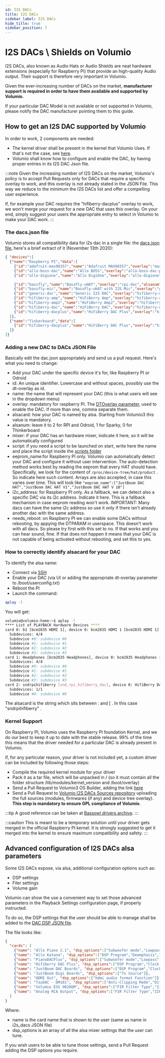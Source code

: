 ```yaml
---
id: I2S DACs
title: I2S DACs
sidebar_label: I2S DACs
hide_title: true
sidebar_position: 7
---
```


# I2S DACs \ Shields on Volumio

I2S DACs, also known as Audio Hats or Audio Shields are neat hardware extensions (especially for Raspberry PI) that provide an high-quality Audio output. Their support is therefore
very important in Volumio.

Given the ever-increasing number of DACs on the market, **manufacturer support is required in order to have them available and supported by Volumio.**

If your particular DAC Model is not available or not supported in Volumio, please notify the DAC manufacturer pointing them to this guide.

## How to get an I2S DAC supported by Volumio

In order to work, 2 components are needed:

* The kernel driver shall be present in the kernel that Volumio Uses. If that's not the case, see [here](#kernel-support).
* Volumio shall know how to configure and enable the DAC, by having proper entries in its I2S DAC Json file.

:::note
Given the increasing number of I2S DACs on the market, Volumio's policy is to accept Pull Requests only for DACs that require a specific overlay to work, and this overlay is not already stated in the JSON File. This way we reduce to the minimum the I2S DACs list and offer a compelling user experience.

If, for example your DAC requires the "hifiberry-dacplus" overlay to work, we won't merge your request for a new DAC that uses this overlay. On your end, simply suggest your users the appropriate entry to select in Volumio to make your DAC work.
:::

### The dacs.json file

Volumio stores all compatibility data for i2s dac in a single file: the  [dacs.json file](https://github.com/volumio/volumio3-backend/blob/master/app/plugins/system_controller/i2s_dacs/dacs.json),
here's a brief extract of it (November 13th 2020):

```json
{ "devices":[
  {"name":"Raspberry PI","data":[
    {"id":"adafruit-max98357","name":"Adafruit MAX98357","overlay":"max98357a","alsanum":"2","alsacard":"MAX98357A","mixer":"","modules":"","script":"","needsreboot":"yes"},
    {"id":"allo-boss-dac","name":"Allo BOSS","overlay":"allo-boss-dac-pcm512x-audio","alsanum":"2","alsacard":"BossDAC","mixer":"Digital","modules":"","script":"","needsreboot":"yes"},
    {"id":"allo-digione","name":"Allo DigiOne","overlay":"allo-digione","alsanum":"2","alsacard":"sndallodigione","mixer":"","modules":"","script":"","needsreboot":"yes"},

    {"id":"bassfly","name":"BassFly-uHAT","overlay":"rpi-dac","alsanum":"2","alsacard":"sndrpirpidac","mixer":"","modules":"","script":"bassfly-init.sh","needsreboot":"yes"},
    {"id":"bassfly-mic","name":"BassFly-uHAT with I2S Mic","overlay":"googlevoicehat-soundcard","alsanum":"2","alsacard":"sndrpigooglevoi","mixer":"","modules":"","script":"bassfly-init.sh","needsreboot":"yes"},
    {"id":"generic-dac","name":"Generic I2S DAC","overlay":"hifiberry-dac","alsanum":"2","alsacard":"sndrpihifiberry","mixer":"","modules":"","script":"","needsreboot":"yes"},
    {"id":"hifiberry-amp","name":"HiFiBerry Amp","overlay":"hifiberry-amp","alsanum":"2","mixer":"Master","modules":"","script":"","needsreboot":"yes"},
    {"id":"hifiberry-amp2","name":"HiFiBerry Amp2","overlay":"hifiberry-dacplus","alsanum":"2","alsacard":"sndrpihifiberry","mixer":"Digital","modules":"","script":"","eeprom_name":"HiFiBerry DAC+","i2c_address":"4d","needsreboot":"no"},
    {"id":"hifiberry-dac","name":"HiFiBerry DAC","overlay":"hifiberry-dac","alsanum":"2","alsacard":"sndrpihifiberry","mixer":"","modules":"","script":"","needsreboot":"yes"},
    {"id":"hifiberry-dacplus","name":"HiFiBerry DAC Plus","overlay":"hifiberry-dacplus","alsanum":"2","alsacard":"sndrpihifiberry","mixer":"Digital","modules":"","script":"","eeprom_name":"HiFiBerry DAC+","i2c_address":"4d","needsreboot":"no"}
  ]},
  {"name":"Tinkerboard","data":[
    {"id":"hifiberry-dacplus","name":"HiFiBerry DAC Plus","overlay":"hifiberry-dacplus","alsanum":"0","mixer":"Digital","modules":"","script":"","needsreboot":"yes"}
  ]}
]}

```


### Adding a new DAC to DACs JSON File

Basically edit the dac.json appropriately and send us a pull request. Here's what you need to change:

* Add your DAC under the specific device it's for, like Raspberry PI or Odroid
* id: An unique identifier. Lowercase and without spaces, possibly use the dt-overlay as id.
* name: the name that will represent your DAC (this is what users will see in the dropdown menu)
* overlay: mandatory for raspberry PI. The [DTOverlay parameter](https://www.raspberrypi.org/documentation/configuration/device-tree.md),  used to enable the DAC. If more than one, comma separate them.
* alsacard: how your DAC is named by alsa. Starting from Volumio3 this value is mandatory.
* alsanum: leave it to 2 for RPI and Odroid, 1 for Sparky, 0 for Thinkerboard
* mixer: if your DAC has an hardware mixer, indicate it here, so it will be automatically configured
* script: if you need a script to be launched on start, write here the name and place the script inside the  [scripts folder](https://github.com/volumio/volumio3-backend/tree/master/app/plugins/system_controller/i2s_dacs/scripts)
* eeprom_name:for Raspberry PI only. Volumio can automatically detect your DAC and configure it without user intervention. The auto-detection method works best by reading the eeprom that every HAT should have. Specifically, we look for the content of `/proc/device-tree/hat/product` . So indicate here such content. Arrays are also accepted, in case this varies over time. This will look like `"eeprom_name":["JustBoom DAC HAT","JustBoom DAC HAT V1","JustBoom DAC HAT V 10"]`
* i2c_address: for Raspberry PI only. As a fallback, we can detect also a specific DAC via its i2c address. Indicate it here. This is a fallback mechanism in case eeprom reading won't work. IMPORTANT: Many dacs can have the same i2c address so use it only if there isn't  already another dac with the same address.
* needs_reboot: on Raspberry PI we can enable some DACs without rebooting, by appying the DTPARAM in userspace. This doesn't work with all dacs. So please try first with this set to no. If that works and you can hear sound, fine. If that does not happen it means that your DAC is not capable of being activated without rebooting, and set this to yes.

### How to correctly identify alsacard for your DAC

To identify the alsa name:

* Connect via [SSH](/SSH%20Connection)
* Enable your DAC (via UI or adding the appropriate dt-overlay parameter to /boot/userconfig.txt)
* Reboot the PI
* Launch the command:

```bash
aplay -l
```

You will get:

```bash
volumio@volumio-home:~$ aplay -l
**** List of PLAYBACK Hardware Devices ****
card 0: b1 [bcm2835 HDMI 1], device 0: bcm2835 HDMI 1 [bcm2835 HDMI 1]
  Subdevices: 4/4
  Subdevice #0: subdevice #0
  Subdevice #1: subdevice #1
  Subdevice #2: subdevice #2
  Subdevice #3: subdevice #3
card 1: Headphones [bcm2835 Headphones], device 0: bcm2835 Headphones [bcm2835 Headphones]
  Subdevices: 4/4
  Subdevice #0: subdevice #0
  Subdevice #1: subdevice #1
  Subdevice #2: subdevice #2
  Subdevice #3: subdevice #3
card 2: sndrpihifiberry [snd_rpi_hifiberry_dac], device 0: HifiBerry DAC HiFi pcm5102a-hifi-0 [HifiBerry DAC HiFi pcm5102a-hifi-0]
  Subdevices: 1/1
  Subdevice #0: subdevice #0
```

The alsacard is the string which sits between : and [ . In this case "sndrpihifiberry" .

### Kernel Support

On Raspberry PI, Volumio uses the Raspberry PI foundation Kernel, and we do our best to keep it up to date with the stable release.
99% of the time this means that the driver needed for a particular DAC is already present in Volumio.

If, for any particular reason, your driver is not included yet, a custom driver can be included by following those steps:

* Compile the required kernel module for your driver
* Pack it as a tar file, which will be unpacked in / (so it must contain all the folder structure /lib/modules/kernel_version and /boot/overlay)
* Send a Pull Request to Volumio3 OS Builder, adding the link [here](https://github.com/volumio/volumio3-os/blob/eb54e7ce35ffc7a5ee691ae7c2b6186fb2134407/recipes/devices/pi.sh#L170)
* Send a Pull Request to [Volumio I2S DACs Sources repository](https://github.com/volumio/volumio-i2s-dacs-sources) uploading the full sources (modules, firmwares (if any) and device tree overlay). **This step is mandatory to ensure GPL compliance of Volumio**.

:::tip
A good reference can be taken at [Bassowl drivers archive](https://raw.githubusercontent.com/Darmur/bassowl-hat/master/driver/archives/modules-rpi-5.4.83-bassowl.tar.gz).
:::

:::caution
This is meant to be a temporary solution until your driver gets merged in the official Raspberry PI kernel. It is strongly suggested to get it merged into the kernel to ensure maximum compatibility and safety.
:::

## Advanced configuration of I2S DACs alsa parameters

Some I2S DACs expose, via alsa, additional configuration options such as:
* DSP settings
* Filer settings
* Volume gain

Volumio can show the use a convenient way to set those advanced parameters in the Playback Settings configuration page, if properly instructed.

To do so, the DSP settings that the user should be able to manage shall be added to the [DAC DSP JSON file](https://github.com/volumio/volumio3-backend/blob/master/app/plugins/audio_interface/alsa_controller/dac_dsp.json).

The file looks like:

```json
{
  "cards": [
	{"name": "Allo Piano 2.1", "dsp_options":["Subwoofer mode","Lowpass","Dual Mode", "DSP Program"]},
	{"name": "Allo Katana", "dsp_options":["DSP Program","Deemphasis","DoP"]},
	{"name": "PianoDACPlus", "dsp_options":["Subwoofer mode","Lowpass","Dual Mode", "DSP Program"]},
	{"name": "Hifiberry DAC Plus", "dsp_options":["DSP Program","Clock Missing Period"]},
	{"name": "JustBoom DAC Boards", "dsp_options":["DSP Program","Clock Missing Period"]},
	{"name": "JustBoom Digi Boards", "dsp_options":["Tx Source"]},
	{"name": "HDMI Out", "dsp_options":["hdmi audio format Function"]},
	{"name": "TauDAC - DM101", "dsp_options":["Anti-Clipping Mode","Dither","Filter"]},
	{"name": "Volumio ESS 9028QM", "dsp_options":["FIR Filter Type","IIR Filter Select"]},
	{"name": "Analog RCA Output", "dsp_options":["FIR Filter Type","IIR Filter Select"]}
  ]
}
```

Where:
* name is the card name that is shown to the user (same as name in i2s_dacs JSON file)
* dsp_options is an array of all the alsa mixer settings that the user can tune.

If you wish users to be able to tune those settings, send a Pull Request adding the DSP options you require.

